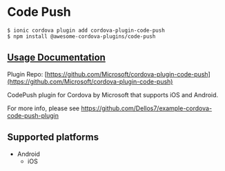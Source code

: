 # Code Push

```
$ ionic cordova plugin add cordova-plugin-code-push
$ npm install @awesome-cordova-plugins/code-push
```

## [Usage Documentation](https://danielsogl.gitbook.io/awesome-cordova-plugins/plugins/code-push/)

Plugin Repo: [https://github.com/Microsoft/cordova-plugin-code-push](https://github.com/Microsoft/cordova-plugin-code-push)

CodePush plugin for Cordova by Microsoft that supports iOS and Android.

For more info, please see https://github.com/Dellos7/example-cordova-code-push-plugin

## Supported platforms

- Android
  - iOS
  


